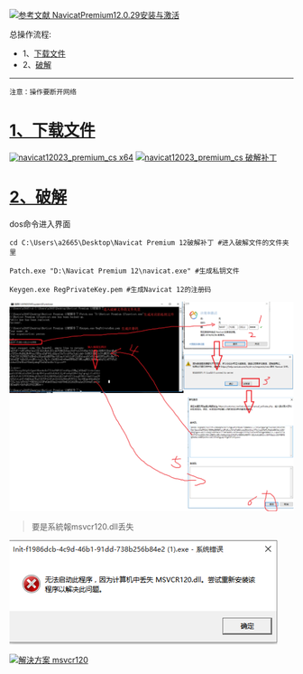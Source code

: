 [![](https://img.shields.io/badge/参考文献-NavicatPremium12.0.29安装与激活-yellow.svg "参考文献 NavicatPremium12.0.29安装与激活")](https://www.jianshu.com/p/5f693b4c9468?mType=Group)


总操作流程:
- 1、[下载文件](#navicat-01)
- 2、[破解](#navicat-02)

----------

`注意：操作要断开网络`

# <a name="navicat-01" href="#" >1、下载文件</a>
[![](https://img.shields.io/badge/navicat12023_premium_cs-x64-green.svg "navicat12023_premium_cs x64")](https://pan.baidu.com/s/1FMB65oARRSCcOtakx0lRQQ)
[![](https://img.shields.io/badge/Navicat_Premium_12-破解补丁-green.svg "navicat12023_premium_cs 破解补丁")](https://pan.baidu.com/s/151_6s4z-_DjZRoq-FTDcMA)


# <a name="navicat-01" href="#" >2、破解</a>
dos命令进入界面

```
cd C:\Users\a2665\Desktop\Navicat Premium 12破解补丁 #进入破解文件的文件夹里

Patch.exe "D:\Navicat Premium 12\navicat.exe" #生成私钥文件

Keygen.exe RegPrivateKey.pem #生成Navicat 12的注册码
```
![](image/1-1.png)


>要是系統報msvcr120.dll丢失

![](image/1-2.png)


[![](https://img.shields.io/badge/解決方案-msvcr120-green.svg "解決方案 msvcr120")](https://pan.baidu.com/s/1GGMZ2j1a-18F3VgddxJlWQ)

